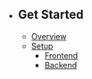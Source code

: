 - ## Get Started
    - [Overview](/{{route}}/{{version}}/overview)
    - [Setup](/{{route}}/{{version}}/setup)
        - [Frontend](/{{route}}/{{version}}/setup#frontend)
        - [Backend](/{{route}}/{{version}}/setup#backend)